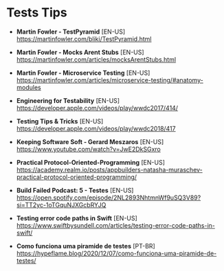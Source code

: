 # Tests Tips

- **Martin Fowler - TestPyramid** [EN-US] \
https://martinfowler.com/bliki/TestPyramid.html

- **Martin Fowler - Mocks Arent Stubs** [EN-US] \
https://martinfowler.com/articles/mocksArentStubs.html

- **Martin Fowler - Microservice Testing** [EN-US] \
https://martinfowler.com/articles/microservice-testing/#anatomy-modules

- **Engineering for Testability** [EN-US] \
https://developer.apple.com/videos/play/wwdc2017/414/

- **Testing Tips & Tricks** [EN-US] \
https://developer.apple.com/videos/play/wwdc2018/417

- **Keeping Software Soft - Gerard Meszaros** [EN-US] \
https://www.youtube.com/watch?v=JwE2DkSGxro

- **Practical Protocol-Oriented-Programming** [EN-US] \
https://academy.realm.io/posts/appbuilders-natasha-muraschev-practical-protocol-oriented-programming/

- **Build Failed Podcast: 5 - Testes** [EN-US] \
https://open.spotify.com/episode/2NL2893NhtmnWf9uSQ3V89?si=TT2yc-1oTGquNJXGcbRYJQ

- **Testing error code paths in Swift** [EN-US] \
https://www.swiftbysundell.com/articles/testing-error-code-paths-in-swift/

- **Como funciona uma piramide de testes** [PT-BR] \
https://hypeflame.blog/2020/12/07/como-funciona-uma-piramide-de-testes/